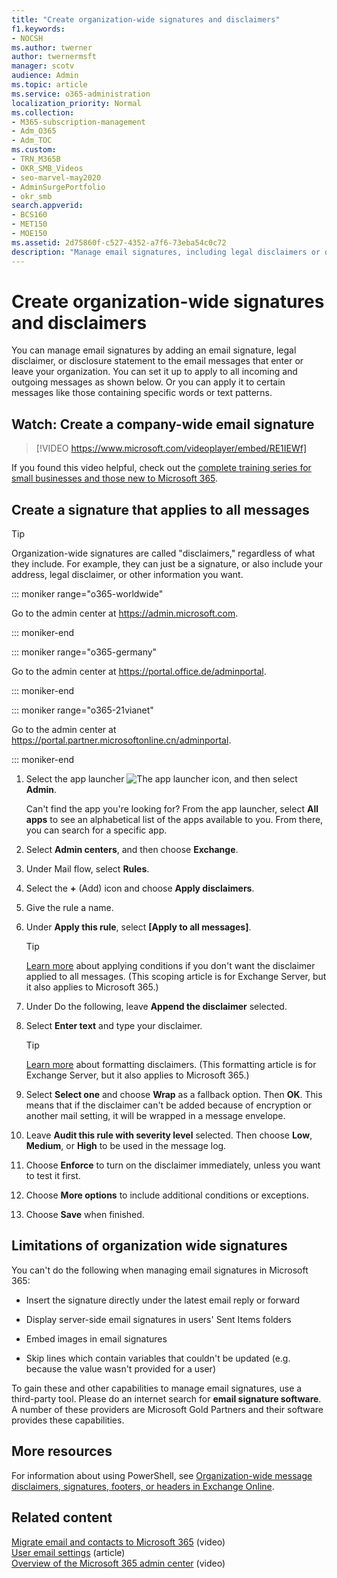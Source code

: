 ```yaml
---
title: "Create organization-wide signatures and disclaimers"
f1.keywords:
- NOCSH
ms.author: twerner
author: twernermsft
manager: scotv
audience: Admin
ms.topic: article
ms.service: o365-administration
localization_priority: Normal
ms.collection: 
- M365-subscription-management 
- Adm_O365
- Adm_TOC
ms.custom:
- TRN_M365B
- OKR_SMB_Videos
- seo-marvel-may2020
- AdminSurgePortfolio
- okr_smb
search.appverid:
- BCS160
- MET150
- MOE150
ms.assetid: 2d75860f-c527-4352-a7f6-73eba54c0c72
description: "Manage email signatures, including legal disclaimers or disclosure statements for all email messages that enter or leave your organization."
---
```


# Create organization-wide signatures and disclaimers

 You can manage email signatures by adding an email signature, legal disclaimer, or disclosure statement to the email messages that enter or leave your organization. You can set it up to apply to all incoming and outgoing messages as shown below. Or you can apply it to certain messages like those containing specific words or text patterns.

## Watch: Create a company-wide email signature
  
> [!VIDEO https://www.microsoft.com/videoplayer/embed/RE1IEWf] 

If you found this video helpful, check out the [complete training series for small businesses and those new to Microsoft 365](../../business-video/index.yml).

## Create a signature that applies to all messages

> [!TIP]
> Organization-wide signatures are called "disclaimers," regardless of what they include. For example, they can just be a signature, or also include your address, legal disclaimer, or other information you want.
    
::: moniker range="o365-worldwide"

Go to the admin center at <a href="https://go.microsoft.com/fwlink/p/?linkid=2024339" target="_blank">https://admin.microsoft.com</a>.

::: moniker-end

::: moniker range="o365-germany"

Go to the admin center at <a href="https://go.microsoft.com/fwlink/p/?linkid=848041" target="_blank">https://portal.office.de/adminportal</a>.

::: moniker-end

::: moniker range="o365-21vianet"

Go to the admin center at <a href="https://go.microsoft.com/fwlink/p/?linkid=850627" target="_blank">https://portal.partner.microsoftonline.cn/adminportal</a>.

::: moniker-end

1. Select the app launcher ![The app launcher icon](../../media/7502f4ec-3c9a-435d-a7b4-b9cda85189a7.png), and then select **Admin**.
   
    Can't find the app you're looking for? From the app launcher, select **All apps** to see an alphabetical list of the apps available to you. From there, you can search for a specific app. 
    
2. Select **Admin centers**, and then choose **Exchange**.
    
3. Under Mail flow, select **Rules**.
    
4. Select the **+** (Add) icon and choose **Apply disclaimers**.
    
5. Give the rule a name.
    
6. Under **Apply this rule**, select **[Apply to all messages]**.
    
    > [!TIP]
    > [Learn more](/Exchange/policy-and-compliance/mail-flow-rules/signatures#Scoping) about applying conditions if you don't want the disclaimer applied to all messages. (This scoping article is for Exchange Server, but it also applies to Microsoft 365.) 
  
7. Under Do the following, leave **Append the disclaimer** selected. 
    
8.  Select **Enter text** and type your disclaimer. 
    
    > [!TIP]
    > [Learn more](/Exchange/policy-and-compliance/mail-flow-rules/signatures#FormatDisclaimer) about formatting disclaimers. (This formatting article is for Exchange Server, but it also applies to Microsoft 365.) 

9. Select **Select one** and choose **Wrap** as a fallback option. Then **OK**. This means that if the disclaimer can't be added because of encryption or another mail setting, it will be wrapped in a message envelope.
    
10. Leave **Audit this rule with severity level** selected. Then choose **Low**, **Medium**, or **High** to be used in the message log. 
    
11. Choose **Enforce** to turn on the disclaimer immediately, unless you want to test it first. 
    
12. Choose **More options** to include additional conditions or exceptions. 
    
13. Choose **Save** when finished. 
    
## Limitations of organization wide signatures

You can't do the following when managing email signatures in Microsoft 365:
  
- Insert the signature directly under the latest email reply or forward
    
- Display server-side email signatures in users' Sent Items folders
    
- Embed images in email signatures
    
- Skip lines which contain variables that couldn't be updated (e.g. because the value wasn't provided for a user)
    
To gain these and other capabilities to manage email signatures, use a third-party tool. Please do an internet search for **email signature software**. A number of these providers are Microsoft Gold Partners and their software provides these capabilities. 
  
## More resources

For information about using PowerShell, see [Organization-wide message disclaimers, signatures, footers, or headers in Exchange Online](/exchange/security-and-compliance/mail-flow-rules/disclaimers-signatures-footers-or-headers).

## Related content

[Migrate email and contacts to Microsoft 365](migrate-email-and-contacts-admin.md) (video)\
[User email settings](../email/office-365-user-email-settings.md) (article)\
[Overview of the Microsoft 365 admin center](../../business-video/admin-center-overview.md) (video)

